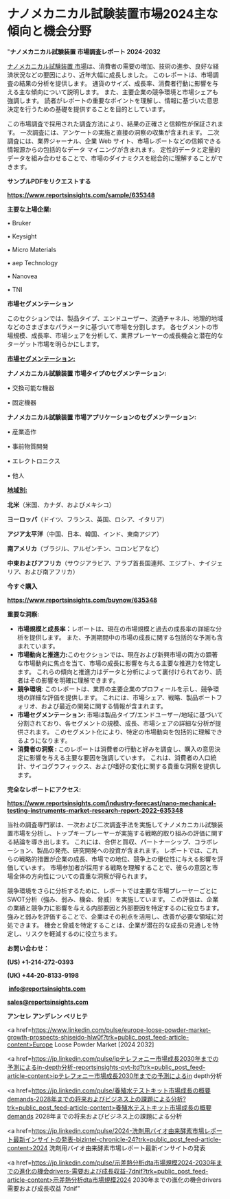 # ナノメカニカル試験装置市場2024主な傾向と機会分野

"<strong>ナノメカニカル試験装置 市場調査レポート 2024-2032</strong>

<a href=https://www.reportsinsights.com/sample/635348>ナノメカニカル試験装置 市場</a>は、消費者の需要の増加、技術の進歩、良好な経済状況などの要因により、近年大幅に成長しました。 このレポートは、市場調査の結果の分析を提供します。 通貨のサイズ、成長率、消費者行動に影響を与える主な傾向について説明します。 また、主要企業の競争環境と市場シェアも強調します。 読者がレポートの重要なポイントを理解し、情報に基づいた意思決定を行うための基礎を提供することを目的としています。

この市場調査で採用された調査方法により、結果の正確さと信頼性が保証されます。 一次調査には、アンケートの実施と直接の洞察の収集が含まれます。 二次調査には、業界ジャーナル、企業 Web サイト、市場レポートなどの信頼できる情報源からの包括的なデータ マイニングが含まれます。 定性的データと定量的データを組み合わせることで、市場のダイナミクスを総合的に理解することができます。

<strong><b>サンプルPDFをリクエストする</b></strong>

<a href=https://www.reportsinsights.com/sample/635348><strong><u>https://www.reportsinsights.com/sample/635348</u></strong></a>

<strong>主要な上場企業:</strong>

• Bruker

• Keysight

• Micro Materials

• aep Technology

• Nanovea

• TNI

<strong>市場セグメンテーション</strong>

このセクションでは、製品タイプ、エンドユーザー、流通チャネル、地理的地域などのさまざまなパラメータに基づいて市場を分割します。 各セグメントの市場規模、成長率、市場シェアを分析して、業界プレーヤーの成長機会と潜在的なターゲット市場を明らかにします。

<strong><u>市場セグメンテーション</u></strong><strong><u>:</u></strong>

<strong>ナノメカニカル試験装置 市場タイプのセグメンテーション:</strong>

• 交換可能な機器

• 固定機器

<strong>ナノメカニカル試験装置 市場アプリケーションのセグメンテーション:</strong>

• 産業造作

• 事前物質開発

• エレクトロニクス

• 他人

<strong><u>地域別</u></strong><strong><u>:</u></strong>

<strong>北米</strong>（米国、カナダ、およびメキシコ）

<strong>ヨーロッパ</strong>（ドイツ、フランス、英国、ロシア、イタリア）

<strong>アジア太平洋</strong>（中国、日本、韓国、インド、東南アジア）

<strong>南アメリカ</strong>（ブラジル、アルゼンチン、コロンビアなど）

<strong>中東およびアフリカ</strong>（サウジアラビア、アラブ首長国連邦、エジプト、ナイジェリア、および南アフリカ）

<strong>今すぐ購入</strong>

<a href=https://www.reportsinsights.com/buynow/635348><strong><u>https://www.reportsinsights.com/buynow/635348</u></strong></a>

<strong>重要な洞察:</strong>
<ul>
  <li><strong>市場規模と成長率：</strong>レポートは、現在の市場規模と過去の成長率の詳細な分析を提供します。 また、予測期間中の市場の成長に関する包括的な予測も含まれています。</li>
  <li><strong>市場動向と推進力:</strong>このセクションでは、現在および新興市場の両方の顕著な市場動向に焦点を当て、市場の成長に影響を与える主要な推進力を特定します。 これらの傾向と推進力はデータと分析によって裏付けられており、読者はその影響を明確に理解できます。</li>
  <li><strong>競争環境</strong>: このレポートは、業界の主要企業のプロフィールを示し、競争環境の詳細な評価を提供します。 これには、市場シェア、戦略、製品ポートフォリオ、および最近の開発に関する情報が含まれます。</li>
  <li><strong>市場セグメンテーション: </strong>市場は製品タイプ/エンドユーザー/地域に基づいて分割されており、各セグメントの規模、成長、市場シェアの詳細な分析が提供されます。 このセグメント化により、特定の市場動向を包括的に理解できるようになります。</li>
  <li><strong>消費者の洞察 : </strong>このレポートは消費者の行動と好みを調査し、購入の意思決定に影響を与える主要な要因を強調しています。 これは、消費者の人口統計、サイコグラフィックス、および嗜好の変化に関する貴重な洞察を提供します。</li>
</ul>
<strong>完全なレポートにアクセス:</strong>

<a href=https://www.reportsinsights.com/industry-forecast/nano-mechanical-testing-instruments-market-research-report-2022-635348><strong><u><b>https://www.reportsinsights.com/industry-forecast/nano-mechanical-testing-instruments-market-research-report-2022-635348</b></u></strong></a>

当社の調査専門家は、一次および二次調査手法を実施してナノメカニカル試験装置市場を分析し、トップキープレーヤーが実施する戦略的取り組みの評価に関する結論を導き出します。 これには、合併と買収、パートナーシップ、コラボレーション、製品の発売、研究開発への投資が含まれます。 レポートでは、これらの戦略的措置が企業の成長、市場での地位、競争上の優位性に与える影響を評価しています。 市場参加者が採用する戦略を理解することで、彼らの意図と市場全体の方向性についての貴重な洞察が得られます。

競争環境をさらに分析するために、レポートでは主要な市場プレーヤーごとにSWOT分析（強み、弱み、機会、脅威）を実施しています。 この評価は、企業の業績と競争力に影響を与える内部要因と外部要因を特定するのに役立ちます。 強みと弱みを評価することで、企業はその利点を活用し、改善が必要な領域に対処できます。 機会と脅威を特定することは、企業が潜在的な成長の見通しを特定し、リスクを軽減するのに役立ちます。

<strong>お問い合わせ：</strong>

<strong>(US) +1-214-272-0393</strong>

<strong>(UK) +44-20-8133-9198</strong>

<strong> </strong><a href=info@reportsinsights.com><strong><u>info@reportsinsights.com</u></strong></a>

<a href=sales@reportsinsights.com><strong><u>sales@reportsinsights.com</u></strong></a>

<strong>アンセレ アンデレン ベリヒテ</strong>

<a href=https://www.linkedin.com/pulse/europe-loose-powder-market-growth-prospects-shiseido-hlw0f?trk=public_post_feed-article-content>Europe Loose Powder Market [2024 2032]</a>

<a href=https://jp.linkedin.com/pulse/ipテレフォニー市場成長2030年までの予測によるin-depth分析-reportsinsights-pvt-ltd?trk=public_post_feed-article-content>ipテレフォニー市場成長2030年までの予測によるin depth分析</a>

<a href=https://jp.linkedin.com/pulse/養殖水テストキット市場成長の概要demands-2028年までの将来およびビジネス上の課題による分析?trk=public_post_feed-article-content>養殖水テストキット市場成長の概要demands 2028年までの将来およびビジネス上の課題による分析</a>

<a href=https://jp.linkedin.com/pulse/2024-洗剤用バイオ由来酵素市場レポート最新インサイトの発表-bizintel-chronicle-24?trk=public_post_feed-article-content>2024 洗剤用バイオ由来酵素市場レポート最新インサイトの発表</a>

<a href=https://jp.linkedin.com/pulse/示差熱分析dta市場規模2024-2030年までの進化の機会drivers-需要および成長収益-7dnif?trk=public_post_feed-article-content>示差熱分析dta市場規模2024 2030年までの進化の機会drivers 需要および成長収益 7dnif</a>"
